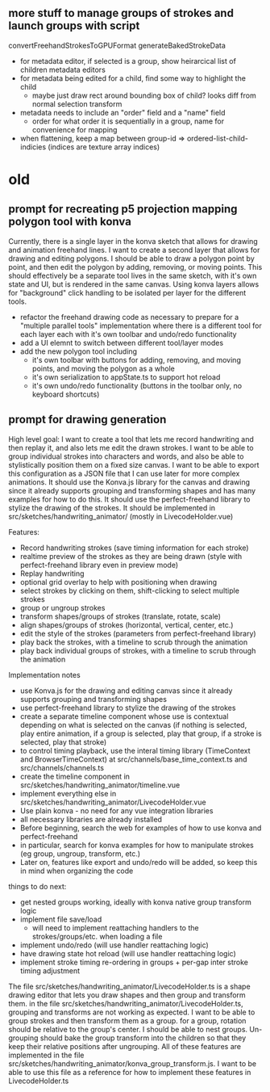 


## more stuff to manage groups of strokes and launch groups with script
convertFreehandStrokesToGPUFormat
generateBakedStrokeData


- for metadata editor, if selected is a group, show heirarcical list of children metadata editors 
- for metadata being edited for a child, find some way to highlight the child 
	- maybe just draw rect around bounding box of child? looks diff from normal selection transform
- metadata needs to include an "order" field and a "name" field 
	- order for what order it is sequentially in a group, name for convenience for mapping 
- when flattening, keep a map between group-id => ordered-list-child-indicies (indices are texture array indices)  






# old


## prompt for recreating p5 projection mapping polygon tool with konva
Currently, there is a single layer in the konva sketch that allows for drawing and animation freehand lines. I want to create a second layer that allows for drawing and editing polygons. I should be able to draw a polygon point by point, and then edit the polygon by adding, removing, or moving points. This should effectively be a separate tool lives in the same sketch, with it's own state and UI, but is rendered in the same canvas. Using konva layers allows for "background" click handling to be isolated per layer for the different tools. 

- refactor the freehand drawing code as necessary to prepare for a "multiple parallel tools" implementation where there is a different tool for each layer each with it's own toolbar and undo/redo functionality
- add a UI elemnt to switch between different tool/layer modes
- add the new polygon tool including
  - it's own toolbar with buttons for adding, removing, and moving points, and moving the polygon as a whole
  - it's own serialization to appState.ts to support hot reload
  - it's own undo/redo functionality (buttons in the toolbar only, no keyboard shortcuts)


## prompt for drawing generation

High level goal:
I want to create a tool that lets me record handwriting and then replay it, and also lets me edit the drawn strokes. I want to be able to group individual strokes into characters and words, and also be able to stylistically position them on a fixed size canvas. I want to be able to export this configuration as a JSON file that I can use later for more complex animations. It should use the Konva.js library for the canvas and drawing since it already supports grouping and transforming shapes and has many examples for how to do this. It should use the perfect-freehand library to stylize the drawing of the strokes. It should be implemented in src/sketches/handwriting_animator/ (mostly in LivecodeHolder.vue)


Features:
- Record handwriting strokes (save timing information for each stroke)
- realtime preview of the strokes as they are being drawn (style with perfect-freehand library even in preview mode)
- Replay handwriting
- optional grid overlay to help with positioning when drawing
- select strokes by clicking on them, shift-clicking to select multiple strokes
- group or ungroup strokes
- transform shapes/groups of strokes (translate, rotate, scale) 
- align shapes/groups of strokes (horizontal, vertical, center, etc.)
- edit the style of the strokes (parameters from perfect-freehand library)
- play back the strokes, with a timeline to scrub through the animation
- play back individual groups of strokes, with a timeline to scrub through the animation

Implementation notes
- use Konva.js for the drawing and editing canvas since it already supports grouping and transforming shapes
- use perfect-freehand library to stylize the drawing of the strokes 
- create a separate timeline component whose use is contextual depending on what is selected on the canvas (if nothing is selected, play entire animation, if a group is selected, play that group, if a stroke is selected, play that stroke)
- to control timing playback, use the interal timing library (TimeContext and BrowserTimeContext) at src/channels/base_time_context.ts and src/channels/channels.ts
- create the timeline component in src/sketches/handwriting_animator/timeline.vue
- implement everything else in src/sketches/handwriting_animator/LivecodeHolder.vue
- Use plain konva - no need for any vue integration libraries
- all necessary libraries are already installed
- Before beginning, search the web for examples of how to use konva and perfect-freehand
- in particular, search for konva examples for how to manipulate strokes (eg group, ungroup, transform, etc.) 
- Later on, features like export and undo/redo will be added, so keep this in mind when organizing the code







things to do next:
- get nested groups working, ideally with konva native group transform logic
- implement file save/load
  - will need to implement reattaching handlers to the strokes/groups/etc. when loading a file
- implement undo/redo (will use handler reattaching logic)
- have drawing state hot reload (will use handler reattaching logic)
- implement stroke timing re-ordering in groups + per-gap inter stroke timing adjustment


The file src/sketches/handwriting_animator/LivecodeHolder.ts is a shape drawing editor that lets you draw shapes and then group and transform them.
in the file src/sketches/handwriting_animator/LivecodeHolder.ts, grouping and transforms are not working as expected. I want to be able to group strokes and then transform them as a group. for a group, rotation should be relative to the group's center. I should be able to nest groups. Un-grouping should bake the group transform into the children so that they keep their relative positions after ungrouping. All of these features are implemented in the file src/sketches/handwriting_animator/konva_group_transform.js. I want to be able to use this file as a reference for how to implement these features in LivecodeHolder.ts